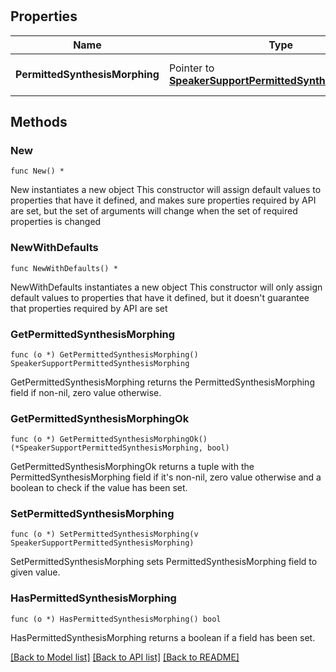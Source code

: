 # 

## Properties

Name | Type | Description | Notes
------------ | ------------- | ------------- | -------------
**PermittedSynthesisMorphing** | Pointer to [**SpeakerSupportPermittedSynthesisMorphing**](SpeakerSupportPermittedSynthesisMorphing.md) |  | [optional] [default to "ALL"]

## Methods

### New

`func New() *`

New instantiates a new  object
This constructor will assign default values to properties that have it defined,
and makes sure properties required by API are set, but the set of arguments
will change when the set of required properties is changed

### NewWithDefaults

`func NewWithDefaults() *`

NewWithDefaults instantiates a new  object
This constructor will only assign default values to properties that have it defined,
but it doesn't guarantee that properties required by API are set

### GetPermittedSynthesisMorphing

`func (o *) GetPermittedSynthesisMorphing() SpeakerSupportPermittedSynthesisMorphing`

GetPermittedSynthesisMorphing returns the PermittedSynthesisMorphing field if non-nil, zero value otherwise.

### GetPermittedSynthesisMorphingOk

`func (o *) GetPermittedSynthesisMorphingOk() (*SpeakerSupportPermittedSynthesisMorphing, bool)`

GetPermittedSynthesisMorphingOk returns a tuple with the PermittedSynthesisMorphing field if it's non-nil, zero value otherwise
and a boolean to check if the value has been set.

### SetPermittedSynthesisMorphing

`func (o *) SetPermittedSynthesisMorphing(v SpeakerSupportPermittedSynthesisMorphing)`

SetPermittedSynthesisMorphing sets PermittedSynthesisMorphing field to given value.

### HasPermittedSynthesisMorphing

`func (o *) HasPermittedSynthesisMorphing() bool`

HasPermittedSynthesisMorphing returns a boolean if a field has been set.


[[Back to Model list]](../README.md#documentation-for-models) [[Back to API list]](../README.md#documentation-for-api-endpoints) [[Back to README]](../README.md)


